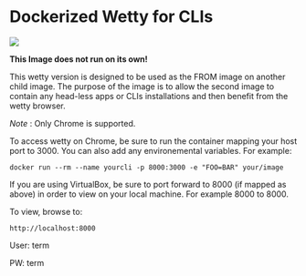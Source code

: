 Dockerized Wetty for CLIs
================
[![](https://badge.imagelayers.io/centurylink/wetty-cli.svg)](https://imagelayers.io/?images=centurylink/wetty-cli:latest 'Get your own badge on imagelayers.io')

**This Image does not run on its own!**

This wetty version is designed to be used as the FROM image on another child image. The purpose of the image is to allow the second image to contain any head-less apps or CLIs installations and then benefit from the wetty browser. 

_Note_ : Only Chrome is supported.

To access wetty on Chrome, be sure to run the container mapping your host port to 3000. You can also add any environemental variables. For example:

`docker run --rm --name yourcli -p 8000:3000 -e "FOO=BAR" your/image`

If you are using VirtualBox, be sure to port forward to 8000 (if mapped as above) in order to view on your local machine. For example 8000 to 8000. 

To view, browse to:

`http://localhost:8000`

User: term

PW: term

